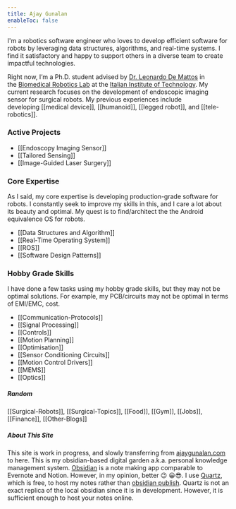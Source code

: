 ```yaml
---
title: Ajay Gunalan
enableToc: false
---
```


I'm a robotics software engineer who loves to develop efficient software for robots by leveraging data structures, algorithms, and real-time systems. I find it satisfactory and happy to support others in a diverse team to create impactful technologies.

Right now, I’m a Ph.D. student advised by [Dr. Leonardo De Mattos](https://www.iit.it/people/leonardo-demattos) in the [Biomedical Robotics Lab](https://advr.iit.it/index.php/research/biomedical-robotics) at the [Italian Institute of Technology](https://iit.it/). My current research focuses on the development of endoscopic imaging sensor for surgical robots. My previous experiences include developing [[medical device]], [[humanoid]], [[legged robot]], and [[tele-robotics]].


### Active Projects
- [[Endoscopy Imaging Sensor]]
- [[Tailored Sensing]]
- [[Image-Guided Laser Surgery]]

### Core Expertise
As I said, my core expertise is developing production-grade software for robots. I constantly seek to improve my skills in this, and I care a lot about its beauty and optimal. My quest is to find/architect the the Android equivalence OS for robots. 

- [[Data Structures and Algorithm]]
- [[Real-Time Operating System]]
- [[ROS]]
- [[Software Design Patterns]]

### Hobby Grade Skills
I have done a few tasks using my hobby grade skills, but they may not be optimal solutions. For example, my PCB/circuits may not be optimal in terms of EMI/EMC, cost.

- [[Communication-Protocols]]
- [[Signal Processing]]
- [[Controls]]
- [[Motion Planning]]
- [[Optimisation]]
- [[Sensor Conditioning Circuits]]
- [[Motion Control Drivers]]
- [[MEMS]]
- [[Optics]]



##### Random 
[[Surgical-Robots]], [[Surgical-Topics]], [[Food]], [[Gym]], [[Jobs]], [[Finance]], [[Other-Blogs]]

##### About This Site
This site is work in progress, and slowly transferring from [ajaygunalan.com](https://ajaygunalan.com/) to here. This is my obsidian-based digital garden a.k.a. personal knowledge management system.  [Obsidian](https://obsidian.md/) is a note making app comparable to Evernote and Notion. However, in my opinion, better  😉 😀😎. I use [Quartz](https://github.com/jackyzha0/quartz), which is free, to host my notes rather than [obsidian publish](https://obsidian.md/publish). Quartz is not an exact replica of the local obsidian since it is in development. However, it is sufficient enough to host your notes online.


